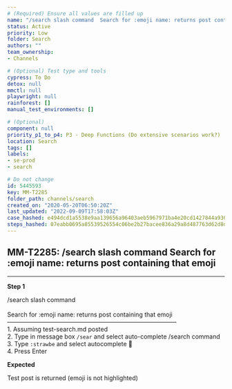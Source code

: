 ```yaml
---
# (Required) Ensure all values are filled up
name: "/search slash command  Search for :emoji name: returns post containing that emoji"
status: Active
priority: Low
folder: Search
authors: ""
team_ownership: 
- Channels

# (Optional) Test type and tools
cypress: To Do
detox: null
mmctl: null
playwright: null
rainforest: []
manual_test_environments: []

# (Optional)
component: null
priority_p1_to_p4: P3 - Deep Functions (Do extensive scenarios work?)
location: Search
tags: []
labels: 
- se-prod
- search

# Do not change
id: 5445593
key: MM-T2285
folder_path: channels/search
created_on: "2020-05-20T06:50:20Z"
last_updated: "2022-09-09T17:58:03Z"
case_hashed: e494dcd1a5538e9aa139656a96403aeb5967971ba4e20cd1427844a930d85b37b53f3048aeff7e49d5b6ba064ae09c85
steps_hashed: 07eabb0695a85539526554c06be2b27bacee836a29a8d487763d62d8da21c04286dcd9c2a202a6f68aa7439ea984732b
---
```


## MM-T2285: /search slash command Search for :emoji name: returns post containing that emoji

---

**Step 1**

/search slash command\
\
Search for :emoji name: returns post containing that emoji\
————————————————————————————\
1\. Assuming test-search.md posted\
2\. Type in message box `/sear` and select auto-complete /search command\
3\. Type `:strawbe` and select autocomplete :strawberry:\
4\. Press Enter

**Expected**

Test post is returned (emoji is not highlighted)

